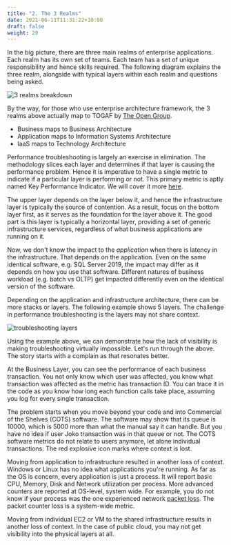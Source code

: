 ```yaml
---
title: "2. The 3 Realms"
date: 2021-06-11T11:31:22+10:00
draft: false
weight: 20
---
```


In the big picture, there are three main realms of enterprise applications. Each realm has its own set of teams. Each team has a set of unique responsibility and hence skills required. The following diagram explains the three realm, alongside with typical layers within each realm and questions being asked.

![3 realms breakdown](1.2.2-fig-1.png)

By the way, for those who use enterprise architecture framework, the 3 realms above actually map to TOGAF by [The Open Group](https://www.opengroup.org/togaf).

- Business maps to Business Architecture
- Application maps to Information Systems Architecture
- IaaS maps to Technology Architecture


Performance troubleshooting is largely an exercise in elimination. The methodology slices each layer and determines if that layer is causing the performance problem. Hence it is imperative to have a single metric to indicate if a particular layer is performing or not. This primary metric is aptly named Key Performance Indicator. We will cover it more [here](/operations-management/chapter-2-performance-management/1.2.7-kpi-vs-sla/#internal-sla).

The upper layer depends on the layer below it, and hence the infrastructure layer is typically the source of contention. As a result, focus on the bottom layer first, as it serves as the foundation for the layer above it. The good part is this layer is typically a horizontal layer, providing a set of generic infrastructure services, regardless of what business applications are running on it.

Now, we don't know the impact to the _application_ when there is latency in the infrastructure. That depends on the application. Even on the same identical software, e.g. SQL Server 2019, the impact may differ as it depends on how you use that software. Different natures of business workload (e.g. batch vs OLTP) get impacted differently even on the identical version of the software.

Depending on the application and infrastructure architecture, there can be more stacks or layers. The following example shows 5 layers. The challenge in performance troubleshooting is the layers may not share context.

![troubleshooting layers](1.2.2-fig-2.png)

Using the example above, we can demonstrate how the lack of visibility is making troubleshooting virtually impossible. Let's run through the above. The story starts with a complain as that resonates better.

At the Business Layer, you can see the performance of each business transaction. You not only know which user was affected, you know what transaction was affected as the metric has transaction ID. You can trace it in the code as you know how long each function calls take place, assuming you log for every single transaction.

The problem starts when you move beyond your code and into Commercial of the Shelves (COTS) software. The software may show that its queue is 10000, which is 5000 more than what the manual say it can handle. But you have no idea if user Joko transaction was in that queue or not. The COTS software metrics do not relate to users anymore, let alone individual transactions. The red explosive icon marks where context is lost.

Moving from application to infrastructure resulted in another loss of context. Windows or Linux has no idea what applications you're running. As far as the OS is concern, every application is just a process. It will report basic CPU, Memory, Disk and Network utilization per process. More advanced counters are reported at OS-level, system wide. For example, you do not know if your process was the one experienced network [packet loss](https://en.wikipedia.org/wiki/Packet_loss). The packet counter loss is a system-wide metric.

Moving from individual EC2 or VM to the shared infrastructure results in another loss of context. In the case of public cloud, you may not get visibility into the physical layers at all.